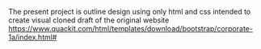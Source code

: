 The present project is outline design using only html and css intended to create visual cloned draft of the original website https://www.quackit.com/html/templates/download/bootstrap/corporate-1a/index.html#   

